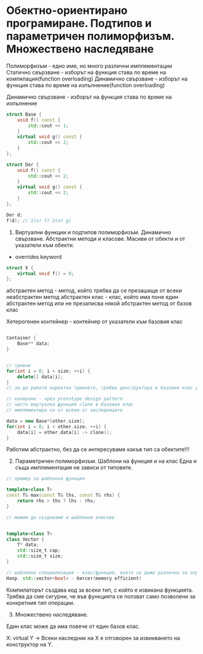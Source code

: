 # Обектно-ориентирано програмиране. Подтипов и параметричен полиморфизъм. Множествено наследяване

Полиморфизъм - едно име, но много различни имплементации 
Статично свързване - изборът на функция става по време на компилация(function overloading)
Динамично свързване - изборът на функция става по време на изпълнение(function overloading)

Динамично свързване - изборът на функция става по време на изпълнение 

```cpp
struct Base {
    void f() const { 
        std::cout << 1;
    }
    virtual void g() const {
        std::cout << 2;
    }
};

struct Der {
    void f() const { 
        std::cout << 2;
    }
    virtual void g() const {
        std::cout << 2;
    }
};

Der d;
f(d); // 1(от f) 2(от g)
```


1. Виртуални функции и подтипов полиморфизъм. Динамично свързване.
Абстрактни методи и класове. Масиви от обекти и от указатели към обекти.

- overrides keyword

```cpp
struct X {
    virtual void f() = 0;
};
```
абстрактен метод - метод, който трябва да се презашище от всеки неабстрактен метод 
абстрактен клас - клас, който има поне един абстрактен метод или не презаписва някой абстрактен метод от базов клас 


Хетерогенен контейнер - контейнер от указатели към базовия клас 


```cpp 

Container {
    Base** data;
}


// триене
for(int i = 0; i < size; ++i) {
    delete[] data[i];
}
// за да работи коректно триенето, трябва декструктора в базовия клас да бъде виртуален

// копиране - чрез prototype design pattern
// чисто виртуална функция clone в базовия клас
// имплементира се от всеки от наследниците

data = new Base*[other.size];
for(int i = 0; i < other.size; ++i) {
    data[i] = other.data[i] -> clone();
}


```

Работим абстрактно, без да се интересуваме какъв тип са обектите!!! 


2. Параметричен полиморфизъм. Шаблони на функция и на клас
Една и съща имплементация не зависи от типовете. 
```cpp
// пример за шаблонна функция 

template<class T>
const T& max(const T& lhs, const T& rhs) {
    return rhs > ths ? lhs : rhs;
}

// можем да създаваме и шаблонни класове 


template<class T>
class Vector {
    T* data;
    std::size_t cap;
    std::size_t size; 
}

// шаблонна специализация - клас/функция, която се дъжи различно за определени типове 
Напр. std::vector<bool> - битсет(memory efficient)

```

Компилаторът създава код за всеки тип, с който е извикана функцията. Трябва да сме сигурни, че във функцията се ползват само позволени за конкретния тип операции.  


3. Множествено наследяване.

Един клас може да има повече от един базов клас.

X: virtual Y -> Всеки наследник на X е отговорен за извикването на конструктор на Y.